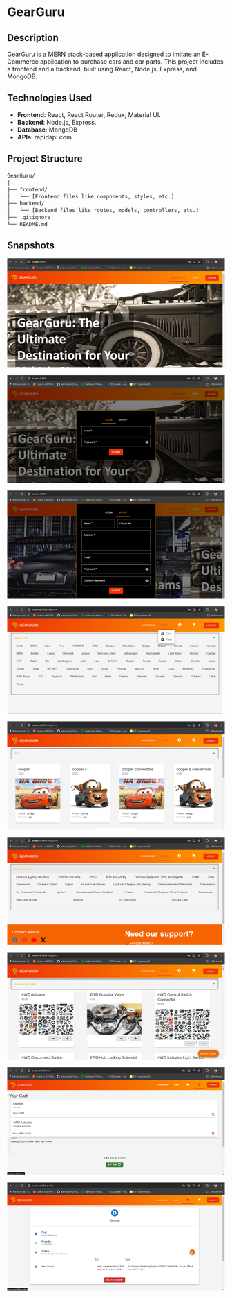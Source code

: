 # GearGuru

## Description

GearGuru is a MERN stack-based application designed to imitate an E-Commerce application to purchase cars and car parts. This project includes a frontend and a backend, built using React, Node.js, Express, and MongoDB.

## Technologies Used

- **Frontend**: React, React Router, Redux, Material UI.
- **Backend**: Node.js, Express.
- **Database**: MongoDB
- **APIs**: rapidapi.com

## Project Structure

```
GearGuru/
│
├── frontend/
│   └── [Frontend files like components, styles, etc.]
├── backend/
│   └── [Backend files like routes, models, controllers, etc.]
├── .gitignore
└── README.md
```

## Snapshots

![Home Page](snapshots/home.png)

![Login Page](snapshots/login.png)

![Signup Page](snapshots/signup.png)

![Car Brands Selection](snapshots/brand.png)

![Car Shop Page](snapshots/car.png)

![Part Selection](snapshots/parts.png)

![Part Shop Page](snapshots/partShop.png)

![Cart Page](snapshots/cart.png)

![User Profile Page](snapshots/profile.png)
